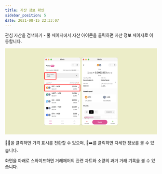 ```yaml
---
title: 자산 정보 확인
sidebar_position: 5
date: 2021-08-15 22:33:07
---
```


관심 자산을 검색하기 - 풀 페이지에서 자산 아이콘을 클릭하면 자산 정보 페이지로 이동합니다.

![](../assets/asset-info.png)

🔄을 클릭하면 가격 표시를 전환할 수 있으며, ➡️를 클릭하면 자세한 정보를 볼 수 있습니다.

화면을 아래로 스와이프하면 거래페어의 관련 차트와 소량의 과거 거래 기록을 볼 수 있습니다.